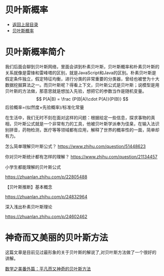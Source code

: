 # 贝叶斯概率

* [返回上层目录](../statistics-and-information-theory.md)
* [贝叶斯概率](#贝叶斯概率)


# 贝叶斯概率简介

我们后面会聊到贝叶斯网络，里面会讲到朴素贝叶斯，贝叶斯概率和朴素贝叶斯的关系就像是雷锋和雷峰塔的区别，就是JavaScript和Java的区别。朴素贝叶斯是假定条件独立，假定特征均衡，进行分类的非常重要的分类器，曾经也被誉为十大数据挖掘算法之一。而贝叶斯呢？得看上下文，贝叶斯公式是贝叶斯；说模型是用贝叶斯的方法做，那意思就是想加入先验，想把它的参数当作是随机变量。
$$
P(A|B) = \frac {P(B|A)\cdot P(A)}{P(B)}
$$
后验概率=(似然度$\times$先验概率)/标准化常量

在生活中，我们无时不刻在面对这样的问题：根据给定一些信息，探求事物的真相，贝叶斯公式就是一个非常有力的工具，他被贝叶斯学派奉为佳臬，在输入法识别拼音，药物检测，医疗等等领域都有应用，解释了世界的概率性的一面，简单却有力。

怎么简单理解贝叶斯公式？
https://www.zhihu.com/question/51448623

你对贝叶斯统计都有怎样的理解？
https://www.zhihu.com/question/21134457

小学生都能理解的贝叶斯公式

https://zhuanlan.zhihu.com/p/22805488

【贝叶斯推断】基本概念

https://zhuanlan.zhihu.com/p/24832964

深入浅出朴素贝叶斯理论

https://zhuanlan.zhihu.com/p/24602462



# 神奇而又美丽的贝叶斯方法

这篇文章是目前见过最形象的关于贝叶斯的解说了,对贝叶斯方法做了一个很好的讲解。

[数学之美番外篇：平凡而又神奇的贝叶斯方法](http://mindhacks.cn/2008/09/21/the-magical-bayesian-method/)


